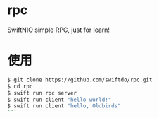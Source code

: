 # rpc

SwiftNIO simple RPC, just for learn!

# 使用

````sh
$ git clone https://github.com/swiftdo/rpc.git
$ cd rpc
$ swift run rpc server
$ swift run client "hello world!"
$ swift run client "hello, Oldbirds"
```
